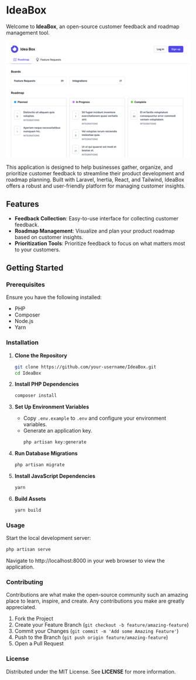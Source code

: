 # IdeaBox

Welcome to **IdeaBox**, an open-source customer feedback and roadmap management tool.

![Screenshot](docs/screenshot.png)

This application is designed to help businesses gather, organize, and prioritize customer feedback to streamline their product development and roadmap planning. Built with Laravel, Inertia, React, and Tailwind, IdeaBox offers a robust and user-friendly platform for managing customer insights.

## Features

- **Feedback Collection**: Easy-to-use interface for collecting customer feedback.
- **Roadmap Management**: Visualize and plan your product roadmap based on customer insights.
- **Prioritization Tools**: Prioritize feedback to focus on what matters most to your customers.

## Getting Started

### Prerequisites

Ensure you have the following installed:

- PHP
- Composer
- Node.js
- Yarn

### Installation

1. **Clone the Repository**

   ```bash
   git clone https://github.com/your-username/IdeaBox.git
   cd IdeaBox
   ```

2. **Install PHP Dependencies**

   ```bash
   composer install
   ```

3. **Set Up Environment Variables**

   - Copy `.env.example` to `.env` and configure your environment variables.
   - Generate an application key.
     ```bash
     php artisan key:generate
     ```

4. **Run Database Migrations**

   ```bash
   php artisan migrate
   ```

5. **Install JavaScript Dependencies**

   ```bash
   yarn
   ```

6. **Build Assets**
   ```bash
   yarn build
   ```

### Usage

Start the local development server:

```bash
php artisan serve
```

Navigate to http://localhost:8000 in your web browser to view the application.

### Contributing

Contributions are what make the open-source community such an amazing place to learn, inspire, and create. Any contributions you make are greatly appreciated.

1. Fork the Project
1. Create your Feature Branch (`git checkout -b feature/amazing-feature`)
1. Commit your Changes (`git commit -m 'Add some Amazing Feature'`)
1. Push to the Branch (`git push origin feature/amazing-feature`)
1. Open a Pull Request

### License

Distributed under the MIT License. See **LICENSE** for more information.
